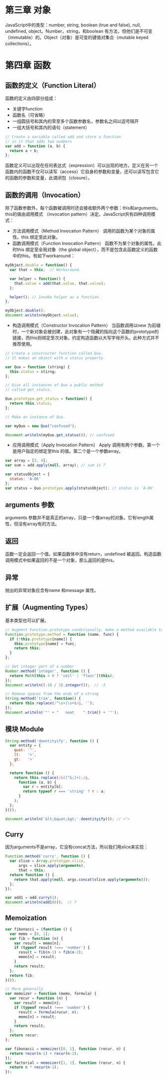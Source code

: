 # 第三章 对象
JavaScript中的类型：number, string, boolean (true and false), null, undefined, object。Number，string，和boolean 有方法，但他们是不可变（immutable）的。Object（对象）是可变的键值对集合（mutable keyed collections）。
# 第四章 函数
## 函数的定义（Function Literal）
函数的定义由四部分组成：
+ 关键字function 
+ 函数名（可省略） 
+ 一组圆括号和其内的零至多个函数参数名，参数名之间以逗号隔开 
+ 一组大括号和其内的语句（statement） 
```javascript
// Create a variable called add and store a function
// in it that adds two numbers
var add = function (a, b) {
  return a + b;
};
```
函数定义可以出现在任何表达式（expression）可以出现的地方。定义在另一个函数内的函数不仅可以读写（access）它自身的参数和变量，还可以读写包含它的函数的参数和变量，此谓闭包（closure）。
## 函数的调用（Invocation）
除了函数参数外，每个函数被调用时还会接收额外两个参数：this和arguments。this的值由调用模式
（invocation pattern）决定。JavaScript共有四种调用模式：
+ 方法调用模式（Method Invocation Pattern）
调用的函数为某个对象的属性。this 绑定至此对象。
+ 函数调用模式（Function Invocation Pattern）
函数不为某个对象的属性。此时this 绑定至全局对象（the global object），而不是包含此函数定义的函数中的this。有如下workaround：
```javascript
myObject.double = function() {
  var that = this;  // Workaround.

  var helper = function() {
    that.value = add(that.value, that.value);
  };

  helper(); // Invoke helper as a function.
};

myObject.double();
document.writeln(myObject.value);
```
+ 构造调用模式（Constructor Invocation Pattern）
当函数调用以new 为前缀时，一个新对象会被创建，此对象有一个隐藏的指向这个函数的prototype的链接，而this则绑定至次对象。约定构造函数以大写字母开头。此种方式并不推荐使用。
```javascript
// Create a constructor function called Quo.
// It makes an object with a status property.

var Quo = function (string) {
  this.status = stirng;
};

// Give all instances of Quo a public method
// called get_status.

Quo.prototype.get_status = function() {
  return this.status;
};

// Make an instance of Quo.

var myQuo = new Quo("confused");

document.writeln(myQuo.get_status()); // confused
```
+ 应用调用模式（Apply Invocation Pattern） 
Apply 调用有两个参数。第一个是用户指定的绑定至this 的值。第二个是一个参数array。
```javascript
var array = [3, 4];
var sum = add.apply(null, array); // sum is 7

var statusObject = {
  status: 'A-OK'
};
var status = Quo.prototype.apply(statusObject); // status is 'A-OK'
```
## arguments 参数
arguments 参数并不是真正的array，只是一个像array的对象。它有length属性，但没有array有的方法。
## 返回
函数一定会返回一个值。如果函数体中没有return，undefined 被返回。构造函数调用模式中如果返回的不是一个对象，那么返回的是this。
## 异常
抛出的异常对象应含有name 和message 属性。
## 扩展（Augmenting Types）
基本类型也可以扩展。
```javascript
// Augment Function.prototype conditionally, make a method available to all functions:
Function.prototype.method = function (name, func) {
  if (!this.prototype[name]) {
    this.prototype[name] = func;
    return this;
  }
};

// Get integer part of a number
Number.method('integer', function () {
  return Math[this < 0 ? 'ceil' : 'floor'](this);
});
document.writeln((-10 / 3).integer());  // -3

// Remove spaces from the ends of a string
String.method('trim', function() {
  return this.replace(/^\s+|\s+$/g, '');
});
document.writeln('"' + "   neat    ".trim() + '"');
```
## 模块 Module
```javascript
String.method('deentityify', function () {
  var entity = {
    quot: '"',
    lt:   '<',
    gt:   '>'
  };

  return function () {
    return this.replace(/&([^&;]+);/g,
      function (a, b) {
        var r = entity[b];
        return typeof r === 'string' ? r : a;
      }
    );
  };
}());

document.writeln('&lt;&quot;&gt;'.deentityify()); // <">
```
## Curry
因为arguments不是array，它没有concat方法，所以我们用slice来实现：
```javascript
Function.method('curry', function () {
  var slice = Array.prototype.slice,
      args = slice.apply(arguments),
      that = this;
  return function () {
    return that.apply(null, args.concat(slice.apply(arguments)));
  };
});

var add1 = add.curry(1);
document.writeln(add1(6));  // 7
```
## Memoization
```javascript
var fibonacci = (function () {
  var memo = [0, 1];
  var fib = function (n) {
    var result = memo[n];
    if (typeof result !=== 'number') {
      result = fib(n-1) + fib(n-2);
      memo[n] = result;
    }
    return result;
  };
  return fib;
}());

// More generally
var memoizer = function (memo, formula) {
  var recur = function (n) {
    var result = memo[n];
    if (typeof result !=== 'number') {
      result = formula(rucur, n);
      memo[n] = result;
    }
    return result;
  };
  return recur;
};

var fibonacci = memoizer([0, 1], function (recur, n) {
  return recur(n-1) + recur(n-2);
});
var factorial = memoizer([1, 1], function (recur, n) {
  return n * recur(n-1);
});
```

